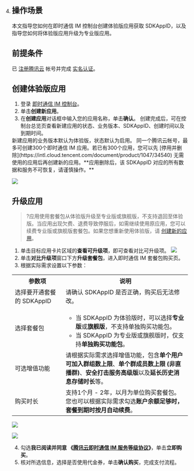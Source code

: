 4. ## 操作场景
   本文指导您如何在即时通信 IM 控制台创建体验版应用获取 SDKAppID，以及指导您如何将体验版应用升级为专业版应用。

   ## 前提条件
   已 [注册腾讯云](https://intl.cloud.tencent.com/document/product/378/17985) 帐号并完成 [实名认证](https://intl.cloud.tencent.com/document/product/378/3629)。

   ## 创建体验版应用
   1. 登录 [即时通信 IM 控制台](https://console.cloud.tencent.com/im)。
   2. 单击**创建新应用**。
   3. 在**创建应用**对话框中输入您的应用名称，单击**确认**。
       创建完成后，可在控制台总览页查看新建应用的状态、业务版本、SDKAppID、创建时间以及到期时间。

   <dx-alert infotype="explain" title="">
   新建应用的业务版本默认为体验版，状态默认为启用。
   同一个腾讯云帐号，最多可创建300个即时通信 IM 应用。若已有300个应用，您可以先 [停用并删除](https://intl.cloud.tencent.com/document/product/1047/34540) 无需使用的应用后再创建新的应用。**应用删除后，该 SDKAppID 对应的所有数据和服务不可恢复，请谨慎操作。**
   </dx-alert>

   ![](https://main.qcloudimg.com/raw/8997bb04e972bfe2a1ef7a149b7350b1.jpg)


   ## 升级应用
   >?应用使用套餐包从体验版升级至专业版或旗舰版，不支持退回至体验版。当应用出现欠费、退费导致停服后，如需继续使用原应用，您可以续费专业版或旗舰版套餐包。如果您想重新使用体验版，请 [创建新的应用](https://intl.cloud.tencent.com/document/product/1047/34577)。


   1. 单击目标应用卡片区域的**查看可升级项**，即可查看对比可升级项。
   ![](https://main.qcloudimg.com/raw/57df90241441a67073bfd4b52de3bc5d.png)
   2. 单击**对比升级项**窗口下方**升级套餐包**，进入即时通信 IM 套餐包购买页。
   3. 根据实际需求设置以下参数：
     <table>
        <tr>
            <th>参数项</th>  
            <th>说明</th>  
        </tr>
   	 <tr>      
            <td>选择要开通套餐的 SDKAppID</td>   
   				<td>请确认 SDKAppID 是否正确，购买后无法修改。</td>   
        </tr> 
   	 <tr>      
            <td>选择套餐包</td>   
   				 <td><ul><li>当 SDKAppID 为体验版时，可以选择<b>专业版</b>或<b>旗舰版</b>，不支持单独购买功能包。</li><li>当 SDKAppID 为专业版或旗舰版时，仅支持<b>单独购买功能包</b>。</li></ul></td>   
        </tr> 
   	 <tr>      
            <td nowrap="nowrap">可选增值功能</td>   
   				 <td>请根据实际需求选择增值功能，包含<b>单个用户可加入群组数上限</b>、<b>单个群成员数上限 (非直播群)</b>、<b>安全打击服务高级版</b>以及<b>延长历史消息存储时长</b>等。</ul></td>   
        </tr> 
   	 <tr> 
   	     <td>购买时长</td>   
   	     <td>支持1个月 - 2年，以月为单位购买套餐包。<br>您也可以根据实际需求勾选<b>账户余额足够时，套餐到期时按月自动续费</b>。</td>   
        </tr> 
   </table>

   ![](https://main.qcloudimg.com/raw/30985b047064c2c520d5c8b867ed42f5.png)

   ![](https://main.qcloudimg.com/raw/ee60c52d0d2b738e2afb1f0209a27a79.png)

   4. 勾选**我已阅读并同意 《[腾讯云即时通信 IM 服务等级协议](https://intl.cloud.tencent.com/document/product/1047/34545)》**，单击**立即购买**。
   5. 核对所选信息，选择是否使用代金券，单击**确认购买**，完成支付流程。
